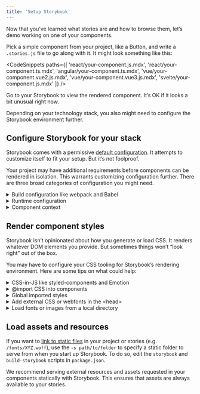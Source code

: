 ```yaml
---
title: 'Setup Storybook'
---
```


Now that you’ve learned what stories are and how to browse them, let’s demo working on one of your components.

Pick a simple component from your project, like a Button, and write a `.stories.js` file to go along with it. It might look something like this:

<!-- prettier-ignore-start -->

<CodeSnippets
  paths={[
    'react/your-component.js.mdx',
    'react/your-component.ts.mdx',
    'angular/your-component.ts.mdx',
    'vue/your-component.vue2.js.mdx',
    'vue/your-component.vue3.js.mdx',
    'svelte/your-component.js.mdx'
  ]}
/>

<!-- prettier-ignore-end -->

Go to your Storybook to view the rendered component. It’s OK if it looks a bit unusual right now.

Depending on your technology stack, you also might need to configure the Storybook environment further.

## Configure Storybook for your stack

Storybook comes with a permissive [default configuration](../configure/overview.md). It attempts to customize itself to fit your setup. But it’s not foolproof.

Your project may have additional requirements before components can be rendered in isolation. This warrants customizing configuration further. There are three broad categories of configuration you might need.

<details>
<summary>Build configuration like webpack and Babel</summary>

If you see errors on the CLI when you run the `yarn storybook` command. It’s likely you need to make changes to Storybook’s build configuration. Here are some things to try:

- [Presets](../addons/addon-types.md) bundle common configurations for various technologies into Storybook. In particular presets exist for Create React App, SCSS and Ant Design.
- Specify a custom [Babel configuration](../configure/babel.md#custom-babel-config) for Storybook. Storybook automatically tries to use your project’s config if it can.
- Adjust the [webpack configuration](../configure/webpack.md) that Storybook uses. Try patching in your own configuration if needed.

</details>

<details>
<summary>Runtime configuration</summary>

If Storybook builds but you see an error immediately when connecting to it in the browser, then chances are one of your input files is not compiling/transpiling correctly to be interpreted by the browser. Storybook supports modern browsers and IE11, but you may need to check the Babel and webpack settings (see above) to ensure your component code works correctly.

</details>

<details id="component-context" name="component-context">
<summary>Component context</summary>

If a particular story has a problem rendering, often it means your component expects a certain environment is available to the component.

A common frontend pattern is for components to assume that they render in a certain “context” with parent components higher up the rendering hierarchy (for instance theme providers)

Use [decorators](../writing-stories/decorators.md) to “wrap” every story in the necessary context providers. [`.storybook/preview.js`](../configure/overview.md#configure-story-rendering) allows you to customize how components render in Canvas, the preview iframe. In this decorator example, we wrap every component rendered in Storybook with `ThemeProvider`.

<!-- prettier-ignore-start -->

<CodeSnippets
  paths={[
    'react/storybook-preview-with-styled-components-decorator.js.mdx',
    'vue/storybook-preview-with-styled-components-decorator.js.mdx',
    'angular/storybook-preview-with-styled-components-decorator.ts.mdx'
  ]}
/>

<!-- prettier-ignore-end -->

</details>

## Render component styles

Storybook isn’t opinionated about how you generate or load CSS. It renders whatever DOM elements you provide. But sometimes things won’t “look right” out of the box.

You may have to configure your CSS tooling for Storybook’s rendering environment. Here are some tips on what could help:

<details>
  <summary>CSS-in-JS like styled-components and Emotion</summary>

If you are using CSS-in-JS, chances are your styles are working because they’re generated in JavaScript and served alongside each component.

Theme users may need to add a decorator to `.storybook/preview.js`, [see above](#component-context).

</details>

<details>
  <summary>@import CSS into components</summary>

Storybook allows you to import CSS files in your components directly. But in some cases you may need to [tweak the webpack config](../configure/webpack.md#extendingstorybooks-webpack-config). Angular components require [a special import](../configure/styling-and-css.md#importing-css-files).

</details>

<details>
  <summary>Global imported styles</summary>

If you have global imported styles, create a file called [`.storybook/preview.js`](../configure/overview.md#configure-story-rendering) and import the styles there. The styles will be added by Storybook automatically for all stories.

</details>

<details>
  <summary>Add external CSS or webfonts in the &lt;head&gt;</summary>

Alternatively, if you want to inject a CSS link tag to the `<head>` directly (or some other resource like a webfont link), you can use [`.storybook/preview-head.html`](../configure/story-rendering.md#adding-to-&#60head&#62) to add arbitrary HTML.

</details>

<details>
  <summary>Load fonts or images from a local directory</summary>

If you're referencing fonts or images from a local directory, you'll need to configure the Storybook script to [serve the static files](../configure/images-and-assets).

</details>

## Load assets and resources

If you want to [link to static files](../configure/images-and-assets.md) in your project or stories (e.g. `/fonts/XYZ.woff`), use the `-s path/to/folder` to specify a static folder to serve from when you start up Storybook. To do so, edit the `storybook` and `build-storybook` scripts in `package.json`.

We recommend serving external resources and assets requested in your components statically with Storybook. This ensures that assets are always available to your stories.
